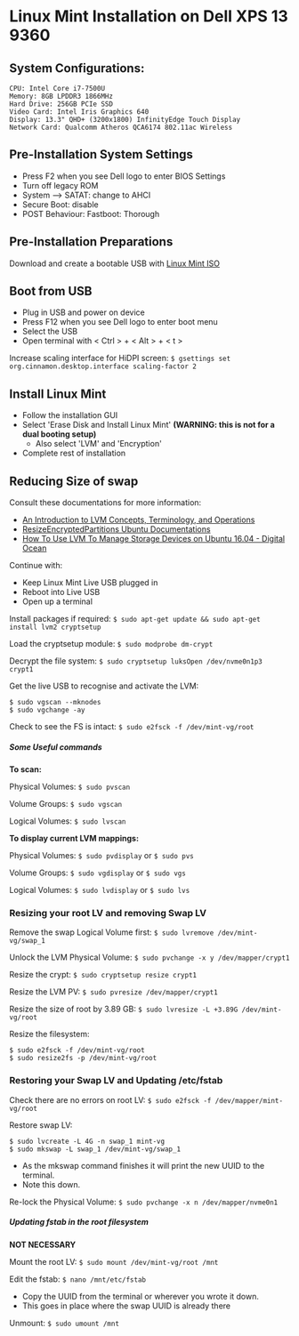 # Linux Mint Installation on Dell XPS 13 9360
## System Configurations:
```
CPU: Intel Core i7-7500U
Memory: 8GB LPDDR3 1866MHz
Hard Drive: 256GB PCIe SSD
Video Card: Intel Iris Graphics 640
Display: 13.3" QHD+ (3200x1800) InfinityEdge Touch Display
Network Card: Qualcomm Atheros QCA6174 802.11ac Wireless
```

## Pre-Installation System Settings

* Press F2 when you see Dell logo to enter BIOS Settings
* Turn off legacy ROM
* System --> SATAT: change to AHCI
* Secure Boot: disable
* POST Behaviour: Fastboot: Thorough

## Pre-Installation Preparations

Download and create a bootable USB with [Linux Mint ISO](https://www.linuxmint.com/download.php)

## Boot from USB

* Plug in USB and power on device
* Press F12 when you see Dell logo to enter boot menu
* Select the USB
* Open terminal with < Ctrl > + < Alt > + < t >

Increase scaling interface for HiDPI screen: `$ gsettings set org.cinnamon.desktop.interface scaling-factor 2`

## Install Linux Mint
* Follow the installation GUI
* Select 'Erase Disk and Install Linux Mint' **(WARNING: this is not for a dual booting setup)**
  * Also select 'LVM' and 'Encryption'
* Complete rest of installation

## Reducing Size of swap
Consult these documentations for more information:
* [An Introduction to LVM Concepts, Terminology, and Operations](https://www.digitalocean.com/community/tutorials/an-introduction-to-lvm-concepts-terminology-and-operations#)
* [ResizeEncryptedPartitions Ubuntu Documentations](https://help.ubuntu.com/community/ResizeEncryptedPartitions)
* [How To Use LVM To Manage Storage Devices on Ubuntu 16.04 - Digital Ocean](https://www.digitalocean.com/community/tutorials/how-to-use-lvm-to-manage-storage-devices-on-ubuntu-16-04)

Continue with:
* Keep Linux Mint Live USB plugged in
* Reboot into Live USB
* Open up a terminal

Install packages if required: `$ sudo apt-get update && sudo apt-get install lvm2 cryptsetup`

Load the cryptsetup module: `$ sudo modprobe dm-crypt`

Decrypt the file system: `$ sudo cryptsetup luksOpen /dev/nvme0n1p3 crypt1`

Get the live USB to recognise and activate the LVM:
```
$ sudo vgscan --mknodes
$ sudo vgchange -ay
```

Check to see the FS is intact: `$ sudo e2fsck -f /dev/mint-vg/root`

##### Some Useful commands

**To scan:**

Physical Volumes: `$ sudo pvscan`

Volume Groups: `$ sudo vgscan`

Logical Volumes: `$ sudo lvscan`

**To display current LVM mappings:**

Physical Volumes: `$ sudo pvdisplay` or `$ sudo pvs`

Volume Groups: `$ sudo vgdisplay` or `$ sudo vgs`

Logical Volumes: `$ sudo lvdisplay` or `$ sudo lvs`

### Resizing your root LV and removing Swap LV

Remove the swap Logical Volume first: `$ sudo lvremove /dev/mint-vg/swap_1`

Unlock the LVM Physical Volume: `$ sudo pvchange -x y /dev/mapper/crypt1`

Resize the crypt: `$ sudo cryptsetup resize crypt1`

Resize the LVM PV: `$ sudo pvresize /dev/mapper/crypt1`

Resize the size of root by 3.89 GB: `$ sudo lvresize -L +3.89G /dev/mint-vg/root`

Resize the filesystem:
```
$ sudo e2fsck -f /dev/mint-vg/root
$ sudo resize2fs -p /dev/mint-vg/root
```

### Restoring your Swap LV and Updating /etc/fstab

Check there are no errors on root LV: `$ sudo e2fsck -f /dev/mapper/mint-vg/root`

Restore swap LV:
```
$ sudo lvcreate -L 4G -n swap_1 mint-vg
$ sudo mkswap -L swap_1 /dev/mint-vg/swap_1
```
* As the mkswap command finishes it will print the new UUID to the terminal.
* Note this down.

Re-lock the Physical Volume: `$ sudo pvchange -x n /dev/mapper/nvme0n1`

##### Updating fstab in the root filesystem
**NOT NECESSARY**

Mount the root LV: `$ sudo mount /dev/mint-vg/root /mnt`

Edit the fstab: `$ nano /mnt/etc/fstab`
* Copy the UUID from the terminal or wherever you wrote it down.
* This goes in place where the swap UUID is already there

Unmount: `$ sudo umount /mnt`
